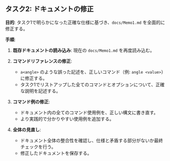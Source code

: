 ## タスク2: ドキュメントの修正

**目的**: タスク1で明らかになった正確な仕様に基づき、`docs/Memo1.md` を全面的に修正する。

**手順**:

1.  **既存ドキュメントの読み込み**:
    現在の `docs/Memo1.md` を再度読み込む。

2.  **コマンドリファレンスの修正**:
    -   `a<angle>` のような誤った記述を、正しいコマンド（例: `angle <value>`）に修正する。
    -   タスク1でリストアップした全てのコマンドとオプションについて、正確な説明を記述する。

3.  **コマンド例の修正**:
    -   ドキュメント内の全てのコマンド使用例を、正しい構文に書き直す。
    -   より実践的で分かりやすい使用例を追加する。

4.  **全体の見直し**:
    -   ドキュメント全体の整合性を確認し、仕様と矛盾する部分がないか最終チェックを行う。
    -   修正したドキュメントを保存する。

